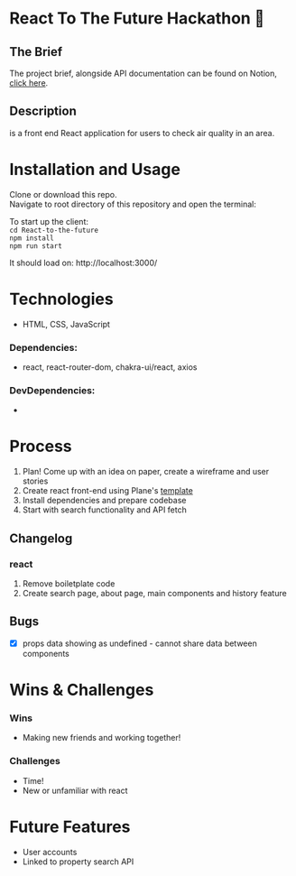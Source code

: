 # React To The Future Hackathon 🛫

## The Brief
The project brief, alongside API documentation can be found on Notion, [click here](https://www.notion.so/planesstudio/Planes-Hackathon-Brief-a786934e04f0469ebbf4816149942c9a).

## Description 
<Name> is a front end React application for users to check air quality in an area. 

# Installation and Usage
Clone or download this repo.    
Navigate to root directory of this repository and open the terminal:   

To start up the client:   
`cd React-to-the-future`   
`npm install`     
`npm run start`   

It should load on: http://localhost:3000/

# Technologies
- HTML, CSS, JavaScript

### Dependencies: 
   
   - react, react-router-dom, chakra-ui/react, axios

### DevDependencies:
   - 

# Process 
1. Plan! Come up with an idea on paper, create a wireframe and user stories
2. Create react front-end using Plane's [template](https://github.com/teamplanes/React-to-the-future) 
4. Install dependencies and prepare codebase
5. Start with search functionality and API fetch

## Changelog

### react
1. Remove boiletplate code
2. Create search page, about page, main components and history feature

## Bugs
- [x] props data showing as undefined - cannot share data between components 
 
# Wins & Challenges

### Wins
- Making new friends and working together!

### Challenges  
- Time!
- New or unfamiliar with react

# Future Features
- User accounts
- Linked to property search API